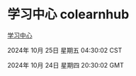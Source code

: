 # 学习中心 colearnhub
[学习中心](http://219.139.199.238:56308/colearnhub/)

2024年 10月 25日 星期五 04:30:02 CST

2024年 10月 24日 星期四 20:30:02 GMT
